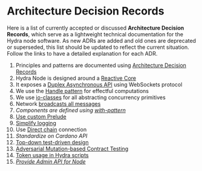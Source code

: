 # Architecture Decision Records

Here is a list of currently accepted or discussed **Architecture Decision Records**, which serve as a lightweight technical documentation for the Hydra node software. As new ADRs are added and old ones are deprecated or superseded, this list should be updated to reflect the current situation. Follow the links to have a detailed explanation for each ADR.

1. Principles and patterns are documented using [Architecture Decision Records](./0001-record-architecture-decisions.md)
2. Hydra Node is designed around a [Reactive Core](./0002-reactive-core.md)
3. It exposes a [Duplex Asynchronous API](./0003-asynchronous-duplex-api.md) using WebSockets protocol
4. We use the [Handle pattern](./0004-use-handle-to-model-effects.md) for effectful computations
5. We use [io-classes](./0005-use-io-sim-classes.md) for all abstracting concurrency primitives
6. Network [broadcasts all messages](./0006-network-broadcasts-all-messages.md)
7. _Components are defined using [with-pattern](./0007-with-pattern-component-interfaces.md)_
8. [Use custom Prelude](./0008-use-custom-prelude.md)
9. [Simplify logging](./0009-simplify-logging.md)
10. Use [Direct chain](./0010-use-direct-chain.md) connection
11. _Standardize on Cardano API_
12. [Top-down test-driven design](./0012-testing-strategy.md)
13. [Adversarial Mutation-based Contract Testing](./0013-contract-testing-strategy.md)
14. [Token usage in Hydra scripts](./0014-hydra-script-tokens.md)
15. _[Provide Admin API for Node](./0015-admin-api.md)_

